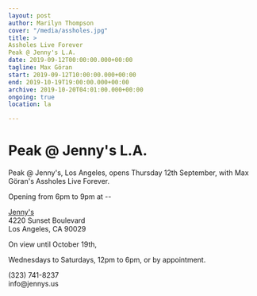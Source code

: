 ```yaml
---
layout: post
author: Marilyn Thompson
cover: "/media/assholes.jpg"
title: >
Assholes Live Forever
Peak @ Jenny's L.A.
date: 2019-09-12T00:00:00.000+00:00
tagline: Max Göran
start: 2019-09-12T10:00:00.000+00:00
end: 2019-10-19T19:00:00.000+00:00
archive: 2019-10-20T04:01:00.000+00:00
ongoing: true
location: la

---
```


<p><h1> Peak @ Jenny's L.A.</h1></p>
 
<p>Peak @ Jenny's, Los Angeles, opens Thursday 12th September, with Max Göran's Assholes Live Forever.</p>

<p>Opening from 6pm to 9pm at --</p>

<p><a href="http://jennys.us">Jenny's</a><br />
4220 Sunset Boulevard<br />
Los Angeles, CA 90029
</p>

<p>On view until October 19th,</p>

<p>Wednesdays to Saturdays, 12pm to 6pm, or by appointment.</p>

<p>(323) 741-8237<br />
info@jennys.us</p>